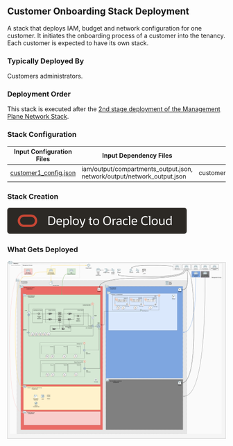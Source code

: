 ## Customer Onboarding Stack Deployment

A stack that deploys IAM, budget and network configuration for one customer. It initiates the onboarding process of a customer into the tenancy. Each customer is expected to have its own stack. 

### Typically Deployed By

Customers administrators.

### Deployment Order

This stack is executed after the [2nd stage deployment of the Management Plane Network Stack](./MPLANE-NETWORKING.md#2nd-stage).

### Stack Configuration

Input Configuration Files | Input Dependency Files | Output
--------------------------|------------------------|-------
[customer1_config.json](../mgmt-plane/customers/customer1/customer1_config.json) | iam/output/compartments_output.json, network/output/network_output.json  | customer1/output/instances_output.json

### Stack Creation

[![Deploy_To_OCI](../images/DeployToOCI.svg)](https://cloud.oracle.com/resourcemanager/stacks/create?zipUrl=https://github.com/oracle-quickstart/terraform-oci-landing-zones-orchestrator/archive/refs/heads/main.zip&zipUrlVariables={"input_config_files_urls":"https://raw.githubusercontent.com/andrecorreaneto/oci-landing-zone-configuration/test/mgmt-plane/customers/customer1/customer1_config.json","url_dependency_source_oci_bucket":"isv-terraform-runtime-bucket","url_dependency_source":"ocibucket","url_dependency_source_oci_objects":"iam/output/compartments_output.json,network/output/network_output.json","save_output":true,"oci_object_prefix":"customer1/output"})

### What Gets Deployed

![isv-pod-architecture-customer-1](../images/isv-pod-architecture-customer-1.png)